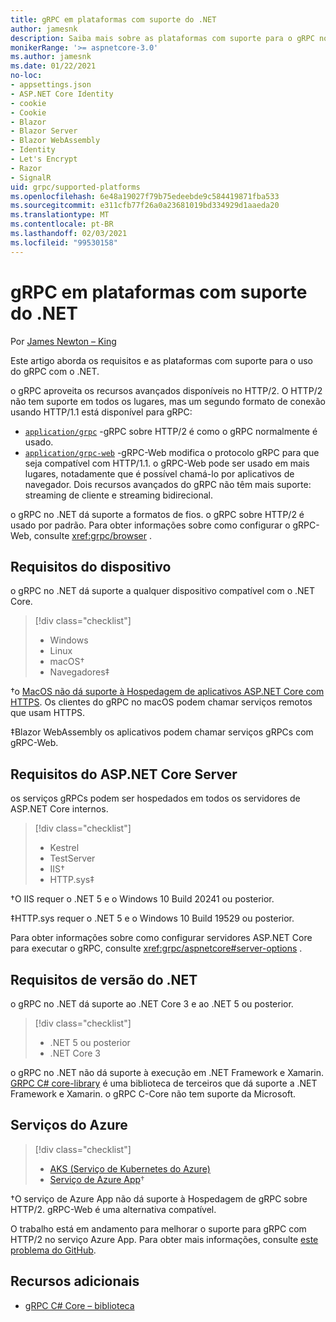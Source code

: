 ```yaml
---
title: gRPC em plataformas com suporte do .NET
author: jamesnk
description: Saiba mais sobre as plataformas com suporte para o gRPC no .NET.
monikerRange: '>= aspnetcore-3.0'
ms.author: jamesnk
ms.date: 01/22/2021
no-loc:
- appsettings.json
- ASP.NET Core Identity
- cookie
- Cookie
- Blazor
- Blazor Server
- Blazor WebAssembly
- Identity
- Let's Encrypt
- Razor
- SignalR
uid: grpc/supported-platforms
ms.openlocfilehash: 6e48a19027f79b75edeebde9c584419871fba533
ms.sourcegitcommit: e311cfb77f26a0a23681019bd334929d1aaeda20
ms.translationtype: MT
ms.contentlocale: pt-BR
ms.lasthandoff: 02/03/2021
ms.locfileid: "99530158"
---
```

# <a name="grpc-on-net-supported-platforms"></a>gRPC em plataformas com suporte do .NET

Por [James Newton – King](https://twitter.com/jamesnk)

Este artigo aborda os requisitos e as plataformas com suporte para o uso do gRPC com o .NET.

o gRPC aproveita os recursos avançados disponíveis no HTTP/2. O HTTP/2 não tem suporte em todos os lugares, mas um segundo formato de conexão usando HTTP/1.1 está disponível para gRPC:

* [`application/grpc`](https://github.com/grpc/grpc/blob/master/doc/PROTOCOL-HTTP2.md) -gRPC sobre HTTP/2 é como o gRPC normalmente é usado.
* [`application/grpc-web`](https://github.com/grpc/grpc/blob/master/doc/PROTOCOL-WEB.md) -gRPC-Web modifica o protocolo gRPC para que seja compatível com HTTP/1.1. o gRPC-Web pode ser usado em mais lugares, notadamente que é possível chamá-lo por aplicativos de navegador. Dois recursos avançados do gRPC não têm mais suporte: streaming de cliente e streaming bidirecional.

o gRPC no .NET dá suporte a formatos de fios. o gRPC sobre HTTP/2 é usado por padrão. Para obter informações sobre como configurar o gRPC-Web, consulte <xref:grpc/browser> .

## <a name="device-requirements"></a>Requisitos do dispositivo

o gRPC no .NET dá suporte a qualquer dispositivo compatível com o .NET Core.

> [!div class="checklist"]
>
> * Windows
> * Linux
> * macOS&dagger;
> * Navegadores&Dagger;

&dagger;o [MacOS não dá suporte à Hospedagem de aplicativos ASP.NET Core com HTTPS](xref:grpc/troubleshoot#unable-to-start-aspnet-core-grpc-app-on-macos). Os clientes do gRPC no macOS podem chamar serviços remotos que usam HTTPS.

&Dagger;Blazor WebAssembly os aplicativos podem chamar serviços gRPCs com gRPC-Web.

## <a name="aspnet-core-server-requirements"></a>Requisitos do ASP.NET Core Server

os serviços gRPCs podem ser hospedados em todos os servidores de ASP.NET Core internos.

> [!div class="checklist"]
>
> * Kestrel
> * TestServer
> * IIS&dagger;
> * HTTP.sys&Dagger;

&dagger;O IIS requer o .NET 5 e o Windows 10 Build 20241 ou posterior.

&Dagger;HTTP.sys requer o .NET 5 e o Windows 10 Build 19529 ou posterior.

Para obter informações sobre como configurar servidores ASP.NET Core para executar o gRPC, consulte <xref:grpc/aspnetcore#server-options> .

## <a name="net-version-requirements"></a>Requisitos de versão do .NET

o gRPC no .NET dá suporte ao .NET Core 3 e ao .NET 5 ou posterior.

> [!div class="checklist"]
>
> * .NET 5 ou posterior
> * .NET Core 3

o gRPC no .NET não dá suporte à execução em .NET Framework e Xamarin. [GRPC C# core-library](https://grpc.io/docs/languages/csharp/quickstart/) é uma biblioteca de terceiros que dá suporte a .NET Framework e Xamarin. o gRPC C-Core não tem suporte da Microsoft.

## <a name="azure-services"></a>Serviços do Azure

> [!div class="checklist"]
>
> * [AKS (Serviço de Kubernetes do Azure)](https://azure.microsoft.com/services/kubernetes-service/)
> * [Serviço de Azure App](https://azure.microsoft.com/services/app-service/)&dagger;

&dagger;O serviço de Azure App não dá suporte à Hospedagem de gRPC sobre HTTP/2. gRPC-Web é uma alternativa compatível.

O trabalho está em andamento para melhorar o suporte para gRPC com HTTP/2 no serviço Azure App. Para obter mais informações, consulte [este problema do GitHub](https://github.com/dotnet/AspNetCore/issues/9020).

## <a name="additional-resources"></a>Recursos adicionais

* [gRPC C# Core – biblioteca](https://grpc.io/docs/languages/csharp/quickstart/)
